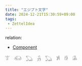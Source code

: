 ```yaml
---
title: "エジプト文字"
date: 2024-12-21T15:30:59+09:00
tags:
 - ZettelIdea
---
```

relation:
 - [Component](../Novels/NovelClean/Component.md)

𓀠　𓃰　𓆏　𓃻　𓆏　𓀼　𓀙　𓀇